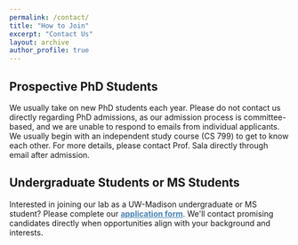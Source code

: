 ```yaml
---
permalink: /contact/
title: "How to Join"
excerpt: "Contact Us"
layout: archive
author_profile: true
---
```


## Prospective PhD Students
<p>We usually take on new PhD students each year. Please do not contact us directly regarding PhD admissions, as our admission process is committee-based, and we are unable to respond to emails from individual applicants. We usually begin with an independent study course (CS 799) to get to know each other. For more details, please contact Prof. Sala directly through email after admission.</p>

## Undergraduate Students or MS Students
<p>Interested in joining our lab as a UW-Madison undergraduate or MS student? Please complete our <a href="https://forms.gle/8dxCSvtiBYdB3EGDA" style="font-weight: bold; color: #4682B4;">application form</a>. We'll contact promising candidates directly when opportunities align with your background and interests.</p>